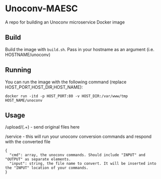 # Unoconv-MAESC
A repo for building an Unoconv microservice Docker image

## Build

Build the image with `build.sh`. Pass in your hostname as an argument (i.e. HOSTNAME/unoconv)

## Running

You can run the image with the following command (replace HOST_PORT,HOST_DIR,HOST_NAME):

`docker run -itd -p HOST_PORT:80 -v HOST_DIR:/var/www/tmp HOST_NAME/unoconv`

## Usage

/upload/(.+) - send original files here

/service - this will run your unoconv conversion commands and respond with the converted file
```
{
  "cmd": array, the unoconv commands. Should include "INPUT" and "OUTPUT" as separate elements.
  "input": string, the file name to convert. It will be inserted into the "INPUT" location of your commands.
}
```
